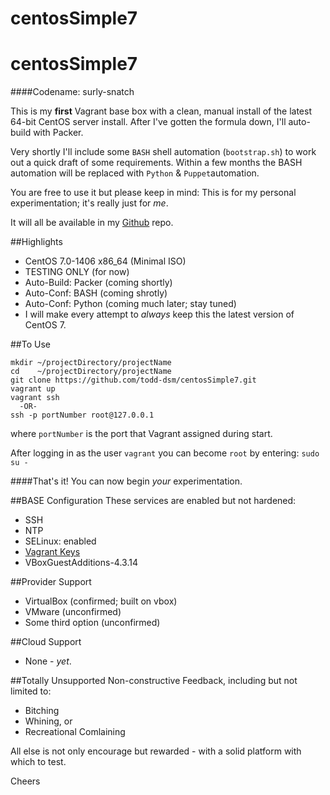 centosSimple7
=============

# centosSimple7
####Codename: surly-snatch

This is my **first** Vagrant base box with a clean, manual install of the latest 64-bit CentOS server install. After I've gotten the formula down, I'll auto-build with Packer.

Very shortly I'll include some `BASH` shell automation (`bootstrap.sh`) to work out a quick draft of some requirements. Within a few months the BASH automation will be replaced with `Python` & `Puppet`automation.

You are free to use it but please keep in mind: This is for my personal experimentation; it's really just for *me*.

It will all be available in my [Github](https://github.com/todd-dsm/centosSimple7) repo.

##Highlights
* CentOS 7.0-1406 x86_64 (Minimal ISO)
* TESTING ONLY (for now)
* Auto-Build: Packer (coming shortly)
* Auto-Conf:  BASH   (coming shrotly)
* Auto-Conf:  Python (coming much later; stay tuned)
* I will make every attempt to *always* keep this the latest version of CentOS 7.

##To Use
```
mkdir ~/projectDirectory/projectName
cd    ~/projectDirectory/projectName
git clone https://github.com/todd-dsm/centosSimple7.git
vagrant up
vagrant ssh
  -OR-
ssh -p portNumber root@127.0.0.1
```
where `portNumber` is the port that Vagrant assigned during start.

After logging in as the user `vagrant` you can become `root` by entering: `sudo su -`

####That's it! 
You can now begin *your* experimentation.

##BASE Configuration
These services are enabled but not hardened:
* SSH
* NTP
* SELinux: enabled
* [Vagrant Keys](https://github.com/mitchellh/vagrant/tree/master/keys)
* VBoxGuestAdditions-4.3.14

##Provider Support
* VirtualBox (confirmed; built on vbox)
* VMware (unconfirmed)
* Some third option (unconfirmed)

##Cloud Support
* None - *yet*.

##Totally Unsupported
Non-constructive Feedback, including but not limited to:
 * Bitching
 * Whining, or
 * Recreational Comlaining

All else is not only encourage but rewarded - with a solid platform with which to test.

Cheers
